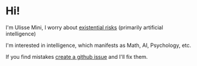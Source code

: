 # Hi!

I'm Ulisse Mini, I worry about [existential risks](https://nickbostrom.com/existential/risks.html) (primarily artificial intelligence)

I'm interested in intelligence, which manifests as Math, AI, Psychology, etc.

If you find mistakes [create a github issue](https://github.com/UlisseMini/uli.rocks/issues) and I'll fix them.
